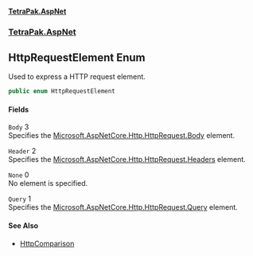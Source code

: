 #### [TetraPak.AspNet](index.md 'index')
### [TetraPak.AspNet](TetraPak_AspNet.md 'TetraPak.AspNet')
## HttpRequestElement Enum
Used to express a HTTP request element.  
```csharp
public enum HttpRequestElement

```
#### Fields
<a name='TetraPak_AspNet_HttpRequestElement_Body'></a>
`Body` 3  
Specifies the [Microsoft.AspNetCore.Http.HttpRequest.Body](https://docs.microsoft.com/en-us/dotnet/api/Microsoft.AspNetCore.Http.HttpRequest.Body 'Microsoft.AspNetCore.Http.HttpRequest.Body') element.  
  
<a name='TetraPak_AspNet_HttpRequestElement_Header'></a>
`Header` 2  
Specifies the [Microsoft.AspNetCore.Http.HttpRequest.Headers](https://docs.microsoft.com/en-us/dotnet/api/Microsoft.AspNetCore.Http.HttpRequest.Headers 'Microsoft.AspNetCore.Http.HttpRequest.Headers') element.  
  
<a name='TetraPak_AspNet_HttpRequestElement_None'></a>
`None` 0  
No element is specified.  
  
<a name='TetraPak_AspNet_HttpRequestElement_Query'></a>
`Query` 1  
Specifies the [Microsoft.AspNetCore.Http.HttpRequest.Query](https://docs.microsoft.com/en-us/dotnet/api/Microsoft.AspNetCore.Http.HttpRequest.Query 'Microsoft.AspNetCore.Http.HttpRequest.Query') element.  
  
#### See Also
- [HttpComparison](TetraPak_AspNet_HttpComparison.md 'TetraPak.AspNet.HttpComparison')

